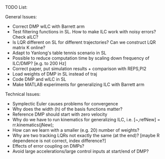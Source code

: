 TODO List:

General Issues:
- Correct DMP wILC with Barrett arm
- Test filtering functions in SL. How to make ILC work with noisy errors? Check aILC?
- Is LQR different on SL for different trajectories? Can we construct LQR matrix K online?
- Adapt to Yanlong's table tennis scenario in SL
- Possible to reduce computation time by scaling down frequency of ILC/DMP? [e.g. to 200 Hz]
- Correct paper, put simulation results + comparison with REPS,PI2
- Load weights of DMP in SL instead of traj
- Code DMP and wILC in SL
- Make MATLAB experiments for generalizing ILC with Barrett arm

Technical Issues:
- Symplectic Euler causes problems for convergence
- Why does the width (h) of the basis functions matter?
- Reference DMP should start with zero velocity
- Why do we have to run kinematics for generalizing ILC, i.e. [~,refNew] = rr.kinematics(jNew);
- How can we learn with a smaller (e.g. 20) number of weights?
- Why are two tracking LQRs not exactly the same (at the end)? 
  [maybe R dependence is not correct, index difference?]
- Effects of error coupling on DMPs?
- Avoid large accelerations/large control inputs at start/end
  of DMP?